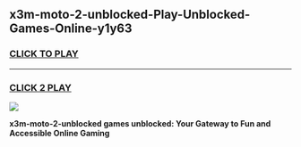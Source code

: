 
## x3m-moto-2-unblocked-Play-Unblocked-Games-Online-y1y63
<h3>
<a href="https://premium76.site?title=x3m-moto-2-unblocked&ref=25A">CLICK TO PLAY</a></h3>
<hr>

<h3>
<a href="https://premium76.site?title=x3m-moto-2-unblocked&ref=25A">CLICK 2 PLAY</a>
  
</h3>

<a href="https://premium76.site?title=x3m-moto-2-unblocked&ref=25A"><img src="https://clearcache.store/games.png"></a>


**x3m-moto-2-unblocked games unblocked: Your Gateway to Fun and Accessible Online Gaming**
